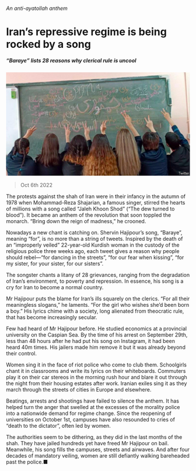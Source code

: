 ###### An anti-ayatollah anthem

# Iran’s repressive regime is being rocked by a song 

##### “Baraye” lists 28 reasons why clerical rule is uncool 

![image](images/20221008_MAP502.jpg) 

> Oct 6th 2022 

The protests against the shah of Iran were in their infancy in the autumn of 1978 when Mohammad-Reza Shajarian, a famous singer, stirred the hearts of millions with a song called “Jaleh Khoon Shod” (“The dew turned to blood”). It became an anthem of the revolution that soon toppled the monarch. “Bring down the reign of madness,” he crooned.

Nowadays a new chant is catching on. Shervin Hajipour’s song, “Baraye”, meaning “for”, is no more than a string of tweets. Inspired by the death of an “improperly veiled” 22-year-old Kurdish woman in the custody of the religious police three weeks ago, each tweet gives a reason why people should rebel—“for dancing in the streets”, “for our fear when kissing”, “for my sister, for your sister, for our sisters”. 

The songster chants a litany of 28 grievances, ranging from the degradation of Iran’s environment, to poverty and repression. In essence, his song is a cry for Iran to become a normal country.

Mr Hajipour puts the blame for Iran’s ills squarely on the clerics. “For all their meaningless slogans,” he laments. “For the girl who wishes she’d been born a boy.” His lyrics chime with a society, long alienated from theocratic rule, that has become increasingly secular.

Few had heard of Mr Hajipour before. He studied economics at a provincial university on the Caspian Sea. By the time of his arrest on September 29th, less than 48 hours after he had put his song on Instagram, it had been heard 40m times. His jailers made him remove it but it was already beyond their control.

Women sing it in the face of riot police who come to club them. Schoolgirls chant it in classrooms and write its lyrics on their whiteboards. Commuters play it on their car stereos in the morning rush hour and blare it out through the night from their housing estates after work. Iranian exiles sing it as they march through the streets of cities in Europe and elsewhere.

Beatings, arrests and shootings have failed to silence the anthem. It has helped turn the anger that swelled at the excesses of the morality police into a nationwide demand for regime change. Since the reopening of universities on October 1st, campuses have also resounded to cries of “death to the dictator”, often led by women. 

The authorities seem to be dithering, as they did in the last months of the shah. They have jailed hundreds yet have freed Mr Hajipour on bail. Meanwhile, his song fills the campuses, streets and airwaves. And after four decades of mandatory veiling, women are still defiantly walking bareheaded past the police.■

